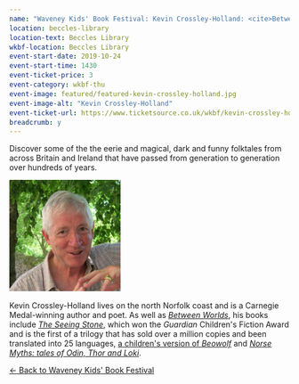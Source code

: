 ```yaml
---
name: "Waveney Kids' Book Festival: Kevin Crossley-Holland: <cite>Between Worlds: folktales of Britain and Ireland</cite>"
location: beccles-library
location-text: Beccles Library
wkbf-location: Beccles Library
event-start-date: 2019-10-24
event-start-time: 1430
event-ticket-price: 3
event-category: wkbf-thu
event-image: featured/featured-kevin-crossley-holland.jpg
event-image-alt: "Kevin Crossley-Holland"
event-ticket-url: https://www.ticketsource.co.uk/wkbf/kevin-crossley-holland-author-of-between-worlds-folktales-of-britain/e-jmlqol
breadcrumb: y
---
```


Discover some of the the eerie and magical, dark and funny folktales from across Britain and Ireland that have passed from generation to generation over hundreds of years.

<img src="/images/featured/featured-kevin-crossley-holland.jpg" alt="Kevin Crossley-Holland" class="custom-br-50 mw-40 {% include /c/img-float-right.html %}" />

Kevin Crossley-Holland lives on the north Norfolk coast and is a Carnegie Medal-winning author and poet. As well as [<cite>Between Worlds</cite>](https://suffolk.spydus.co.uk/cgi-bin/spydus.exe/ENQ/OPAC/BIBENQ?BRN=2598829), his books include [<cite>The Seeing Stone</cite>](https://suffolk.spydus.co.uk/cgi-bin/spydus.exe/ENQ/OPAC/BIBENQ?BRN=257594), which won the <cite>Guardian</cite> Children's Fiction Award and is the first of a trilogy that has sold over a million copies and been translated into 25 languages, [a children's version of <cite>Beowolf</cite>](https://suffolk.spydus.co.uk/cgi-bin/spydus.exe/ENQ/OPAC/BIBENQ?BRN=1494587) and [<cite>Norse Myths: tales of Odin, Thor and Loki</cite>](https://suffolk.spydus.co.uk/cgi-bin/spydus.exe/ENQ/OPAC/BIBENQ?BRN=2264550).

[&larr; Back to Waveney Kids' Book Festival](/wkbf/)
